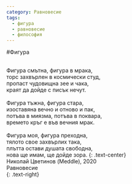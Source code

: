 ```yaml
---
category: Равновесие
tags:
  - фигура
  - равновесие
  - философия
---
```


#Фигура

  <br />
  Фигура смътна, фигура в мрака,
  <br />
  торс захвърлен в космически студ,
  <br />
  пропаст чудовищна зее и чака,
  <br />
  краят да дойде с писък нечут.
  <br />
  <br />
  Фигура тъжна, фигура стара,
  <br />
  изоставяна вечно и отново и пак,
  <br />
  потъва в миязма, потъва в поквара,
  <br />
  времето кръг е във вечния мрак.
  <br />
  <br />
  Фигура моя, фигура преходна,
  <br />
  тялото свое захвърлих така,
  <br />
  плътта остави душата свободна,
  <br />
  нова ще имам, ще дойде зора.
{: .text-center}

  <br />
  Николай Цветинов (Meddle), 2020
  <br />
  Равновесие
  <br />
{: .text-right}
